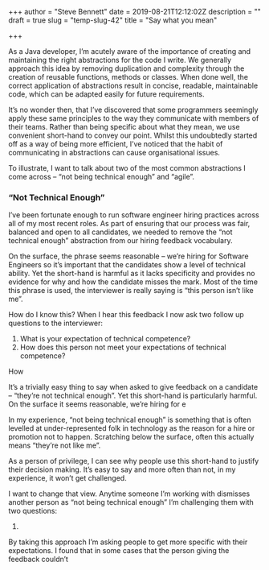 +++
author = "Steve Bennett"
date = 2019-08-21T12:12:02Z
description = ""
draft = true
slug = "temp-slug-42"
title = "Say what you mean"

+++


<p>As a Java developer, I&#8217;m acutely aware of the importance of creating and maintaining the right abstractions for the code I write. We generally approach this idea by removing duplication and complexity through the creation of reusable functions, methods or classes. When done well, the correct application of abstractions result in concise, readable, maintainable code, which can be adapted easily for future requirements. </p>



<p>It&#8217;s no wonder then, that I&#8217;ve discovered that some programmers seemingly apply these same principles to the way they communicate with members of their teams. Rather than being specific about what they mean, we use convenient short-hand to convey our point. Whilst this undoubtedly started off as a way of being more efficient, I&#8217;ve noticed that the habit of communicating in abstractions can cause organisational issues.</p>



<p>To illustrate, I want to talk about two of the most common abstractions I come across &#8211; &#8220;not being technical enough&#8221; and &#8220;agile&#8221;.</p>



<h3>&#8220;Not Technical Enough&#8221;</h3>



<p>I&#8217;ve been fortunate enough to run software engineer hiring practices across all of my most recent roles. As part of ensuring that our process was fair, balanced and open to all candidates, we needed to remove the &#8220;not technical enough&#8221; abstraction from our hiring feedback vocabulary. </p>



<p>On the surface, the phrase seems reasonable &#8211; we&#8217;re hiring for Software Engineers so it&#8217;s important that the candidates show a level of technical ability. Yet the short-hand is harmful as it lacks specificity and provides no evidence for why and how the candidate misses the mark. Most of the time this phrase is used, the interviewer is really saying is &#8220;this person isn&#8217;t like me&#8221;. </p>



<p>How do I know this? When I hear this feedback I now ask two follow up questions to the interviewer:</p>



<ol><li>What is your expectation of technical competence?</li><li>How does this person not meet your expectations of technical competence?</li></ol>



<p>How</p>



<p>It&#8217;s a trivially easy thing to say when asked to give feedback on a candidate &#8211; &#8220;they&#8217;re not technical enough&#8221;. Yet this short-hand is particularly harmful. On the surface it seems reasonable, we&#8217;re hiring for e</p>



<p></p>



<p></p>



<p>In my experience, &#8220;not being technical enough&#8221; is something that is often levelled at under-represented folk in technology as the reason for a hire or promotion not to happen. Scratching below the surface, often this actually means &#8220;they&#8217;re not like me&#8221;.</p>



<p>As a person of privilege, I can see why people use this short-hand to justify their decision making. It&#8217;s easy to say and more often than not, in my experience, it won&#8217;t get challenged.</p>



<p>I want to change that view. Anytime someone I&#8217;m working with dismisses another person as &#8220;not being technical enough&#8221; I&#8217;m challenging them with two questions:</p>



<ol><li></li></ol>



<p>By taking this approach I&#8217;m asking people to get more specific with their expectations. I found that in some cases that the person giving the feedback couldn&#8217;t </p>



